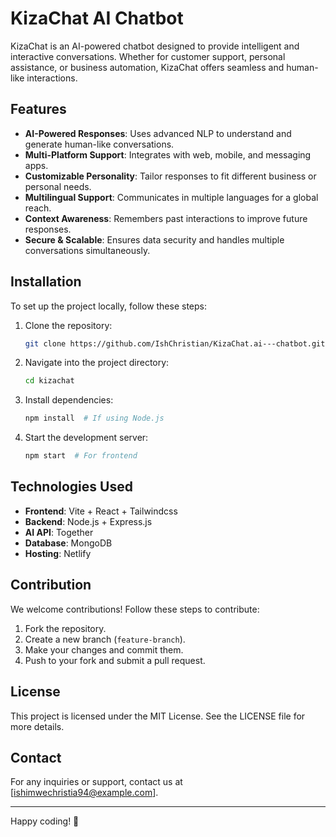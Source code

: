 # KizaChat AI Chatbot

KizaChat is an AI-powered chatbot designed to provide intelligent and interactive conversations. Whether for customer support, personal assistance, or business automation, KizaChat offers seamless and human-like interactions.

## Features

- **AI-Powered Responses**: Uses advanced NLP to understand and generate human-like conversations.
- **Multi-Platform Support**: Integrates with web, mobile, and messaging apps.
- **Customizable Personality**: Tailor responses to fit different business or personal needs.
- **Multilingual Support**: Communicates in multiple languages for a global reach.
- **Context Awareness**: Remembers past interactions to improve future responses.
- **Secure & Scalable**: Ensures data security and handles multiple conversations simultaneously.

## Installation

To set up the project locally, follow these steps:

1. Clone the repository:
   ```sh
   git clone https://github.com/IshChristian/KizaChat.ai---chatbot.git
   ```
2. Navigate into the project directory:
   ```sh
   cd kizachat
   ```
3. Install dependencies:
   ```sh
   npm install  # If using Node.js
   ```
4. Start the development server:
   ```sh
   npm start  # For frontend
   ```

## Technologies Used

- **Frontend**: Vite + React + Tailwindcss
- **Backend**: Node.js + Express.js
- **AI API**: Together
- **Database**:  MongoDB
- **Hosting**: Netlify

## Contribution

We welcome contributions! Follow these steps to contribute:

1. Fork the repository.
2. Create a new branch (`feature-branch`).
3. Make your changes and commit them.
4. Push to your fork and submit a pull request.

## License

This project is licensed under the MIT License. See the LICENSE file for more details.

## Contact

For any inquiries or support, contact us at [ishimwechristia94@example.com].

---

Happy coding! 🚀

